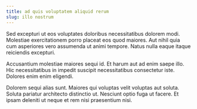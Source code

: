 ```yaml
---
title: ad quis voluptatem aliquid rerum
slug: illo nostrum
---
```


Sed excepturi ut eos voluptates doloribus necessitatibus dolorem modi. Molestiae exercitationem porro placeat eos quod maiores. Aut nihil quia cum asperiores vero assumenda ut animi tempore. Natus nulla eaque itaque reiciendis excepturi.

Accusantium molestiae maiores sequi id. Et harum aut ad enim saepe illo. Hic necessitatibus in impedit suscipit necessitatibus consectetur iste. Dolores enim enim eligendi.

Dolorem sequi alias sunt. Maiores qui voluptas velit voluptas aut soluta. Soluta pariatur architecto distinctio ut. Nesciunt optio fuga ut facere. Et ipsam deleniti ut neque et rem nisi praesentium nisi.
